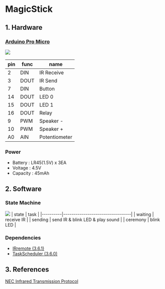 # MagicStick

## 1. Hardware

### [Arduino Pro Micro](https://www.sparkfun.com/products/12640)
![](https://user-images.githubusercontent.com/7419790/166244448-6b925028-e6c3-40ba-a58e-9968bdf64cdf.png)

| pin | func | name          |
|-----|------|---------------|
| 2   | DIN  | IR Receive    |
| 3   | DOUT | IR Send       |
| 7   | DIN  | Button        |
| 14  | DOUT | LED 0         |
| 15  | DOUT | LED 1         |
| 16  | DOUT | Relay         |
| 9   | PWM  | Speaker -     |
| 10  | PWM  | Speaker +     |
| A0  | AIN  | Potentiometer |

### Power
- Battery : LR45(1.5V) x 3EA
- Voltage : 4.5V
- Capacity : 45mAh

## 2. Software

### State Machine
![](https://user-images.githubusercontent.com/7419790/166242374-d68836a5-9365-455e-ad09-2d3f0b73a667.svg)
| state    | task                             |
|----------|----------------------------------|
| waiting  | receive IR                       |
| sending  | send IR & blink LED & play sound |
| ceremony | blink LED                        |


### Dependencies
- [IRremote (3.6.1)](https://github.com/Arduino-IRremote/Arduino-IRremote)
- [TaskScheduler (3.6.0)](https://github.com/arkhipenko/TaskScheduler)

## 3. References
[NEC Infrared Transmission Protocol](https://techdocs.altium.com/display/FPGA/NEC+Infrared+Transmission+Protocol)
